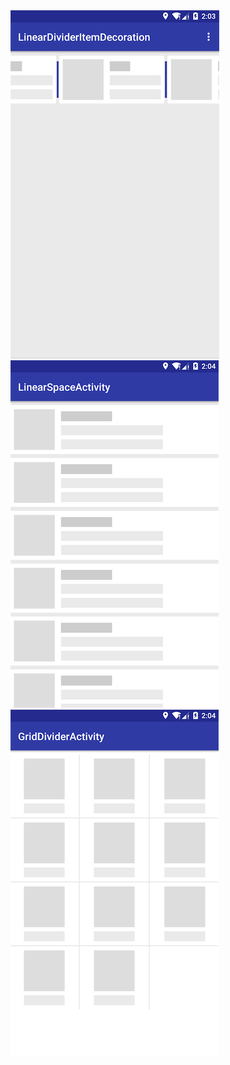 
<div>
    <img src="screen/QQ20170322-0.png"/>
    <img src="screen/QQ20170322-1.png"/>
    <img src="screen/QQ20170322-2.png"/>
<div>
